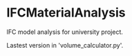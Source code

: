 # IFCMaterialAnalysis
IFC model analysis for university project.

Lastest version in 'volume_calculator.py'.